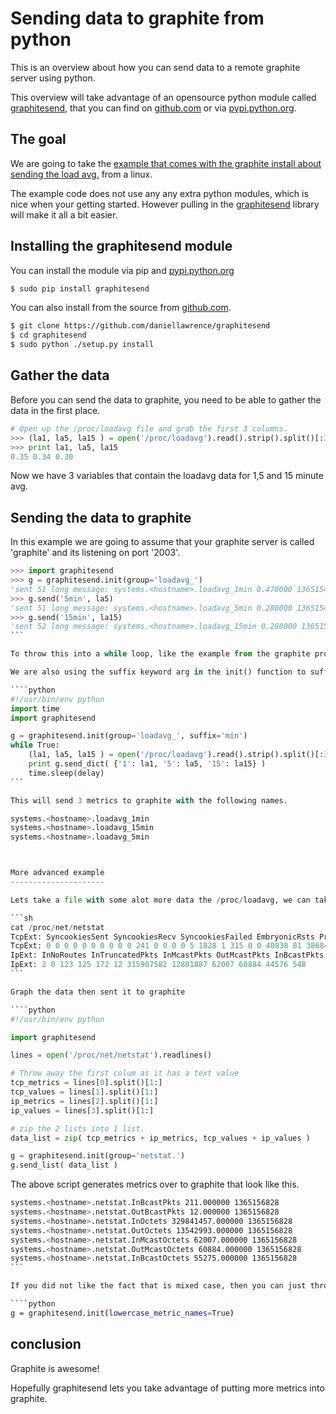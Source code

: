 # Sending data to graphite from python

This is an overview about how you can send data to a remote graphite server using python.

This overview will take advantage of an opensource python module called [graphitesend](https://github.com/daniellawrence/graphitesend), that you can find on [github.com](https://github.com/daniellawrence/graphitesend) or via [pypi.python.org](https://pypi.python.org/pypi/graphitesend/).


The goal
----------------

We are going to take the [example that comes with the graphite install about sending the load avg.](https://github.com/graphite-project/graphite-web/blob/master/examples/example-client.py) from a linux.

The example code does not use any any extra python modules, which is nice when your getting started. However pulling in the [graphitesend](https://github.com/daniellawrence/graphitesend) library will make it all a bit easier.


Installing the graphitesend module
------------------------------------
You can install the module via pip and [pypi.python.org](https://pypi.python.org/pypi/graphitesend/)

```sh
$ sudo pip install graphitesend
```

You can also install from the source from [github.com](https://github.com/daniellawrence/graphitesend).

````sh
$ git clone https://github.com/daniellawrence/graphitesend
$ cd graphitesend
$ sudo python ./setup.py install
````

Gather the data
-----------------

Before you can send the data to graphite, you need to be able to gather the data in the first place.

````python
# Open up the /proc/loadavg file and grab the first 3 columns. 
>>> (la1, la5, la15 ) = open('/proc/loadavg').read().strip().split()[:3]
>>> print la1, la5, la15
0.35 0.34 0.30
````

Now we have 3 variables that contain the loadavg data for 1,5 and 15 minute avg.

Sending the data to graphite
-----------------------------

In this example we are going to assume that your graphite server is called 'graphite' and its listening on port '2003'.

````python
>>> import graphitesend
>>> g = graphitesend.init(group='loadavg_')
'sent 51 long message: systems.<hostname>.loadavg_1min 0.470000 1365154443\n '
>>> g.send('5min', la5)
'sent 51 long message: systems.<hostname>.loadavg_5min 0.280000 1365154469\n '
>>> g.send('15min', la15)
'sent 52 long message: systems.<hostname>.loadavg_15min 0.280000 1365154474\n '
```

To throw this into a while loop, like the example from the graphite project.

We are also using the suffix keyword arg in the init() function to suffix all the metric names with 'min'

````python
#!/usr/bin/env python
import time
import graphitesend

g = graphitesend.init(group='loadavg_', suffix='min')
while True:
    (la1, la5, la15 ) = open('/proc/loadavg').read().strip().split()[:3]
    print g.send_dict( {'1': la1, '5': la5, '15': la15} )
    time.sleep(delay)
```

This will send 3 metrics to graphite with the following names.

systems.<hostname>.loadavg_1min
systems.<hostname>.loadavg_15min
systems.<hostname>.loadavg_5min



More advanced example
---------------------

Lets take a file with some alot more data the /proc/loadavg, we can take the /proc/net/netstat file.

```sh
cat /proc/net/netstat
TcpExt: SyncookiesSent SyncookiesRecv SyncookiesFailed EmbryonicRsts PruneCalled RcvPruned OfoPruned OutOfWindowIcmps LockDroppedIcmps ArpFilter TW TWRecycled TWKilled PAWSPassive PAWSActive PAWSEstab DelayedACKs DelayedACKLocked DelayedACKLost ListenOverflows ListenDrops TCPPrequeued TCPDirectCopyFromBacklog TCPDirectCopyFromPrequeue TCPPrequeueDropped TCPHPHits TCPHPHitsToUser TCPPureAcks TCPHPAcks TCPRenoRecovery TCPSackRecovery TCPSACKReneging TCPFACKReorder TCPSACKReorder TCPRenoReorder TCPTSReorder TCPFullUndo TCPPartialUndo TCPDSACKUndo TCPLossUndo TCPLostRetransmit TCPRenoFailures TCPSackFailures TCPLossFailures TCPFastRetrans TCPForwardRetrans TCPSlowStartRetrans TCPTimeouts TCPRenoRecoveryFail TCPSackRecoveryFail TCPSchedulerFailed TCPRcvCollapsed TCPDSACKOldSent TCPDSACKOfoSent TCPDSACKRecv TCPDSACKOfoRecv TCPAbortOnSyn TCPAbortOnData TCPAbortOnClose TCPAbortOnMemory TCPAbortOnTimeout TCPAbortOnLinger TCPAbortFailed TCPMemoryPressures TCPSACKDiscard TCPDSACKIgnoredOld TCPDSACKIgnoredNoUndo TCPSpuriousRTOs TCPMD5NotFound TCPMD5Unexpected TCPSackShifted TCPSackMerged TCPSackShiftFallback TCPBacklogDrop TCPMinTTLDrop TCPDeferAcceptDrop IPReversePathFilter TCPTimeWaitOverflow TCPReqQFullDoCookies TCPReqQFullDrop TCPRetransFail TCPRcvCoalesce
TcpExt: 0 0 0 0 0 0 0 0 0 0 241 0 0 0 0 5 1828 1 315 0 0 40838 81 38684878 0 141783 22891 3477 2855 0 2 0 0 0 0 0 0 0 0 57 0 0 0 0 2 0 14 92 0 0 1 0 357 10 47 0 0 53 60 0 4 0 0 0 0 0 6 0 0 0 0 0 32 0 0 16 0 0 0 0 0 41419
IpExt: InNoRoutes InTruncatedPkts InMcastPkts OutMcastPkts InBcastPkts OutBcastPkts InOctets OutOctets InMcastOctets OutMcastOctets InBcastOctets OutBcastOctets
IpExt: 2 0 123 125 172 12 315907582 12881887 62007 60884 44576 548
```

Graph the data then sent it to graphite

````python
#!/usr/bin/env python

import graphitesend

lines = open('/proc/net/netstat').readlines()

# Throw away the first colum as it has a text value
tcp_metrics = lines[0].split()[1:]
tcp_values = lines[1].split()[1:]
ip_metrics = lines[2].split()[1:]
ip_values = lines[3].split()[1:]

# zip the 2 lists into 1 list.
data_list = zip( tcp_metrics + ip_metrics, tcp_values + ip_values )

g = graphitesend.init(group='netstat.')
g.send_list( data_list )
````

The above script generates metrics over to graphite that look like this.

````sh
systems.<hostname>.netstat.InBcastPkts 211.000000 1365156828
systems.<hostname>.netstat.OutBcastPkts 12.000000 1365156828
systems.<hostname>.netstat.InOctets 329841457.000000 1365156828
systems.<hostname>.netstat.OutOctets 13542993.000000 1365156828
systems.<hostname>.netstat.InMcastOctets 62007.000000 1365156828
systems.<hostname>.netstat.OutMcastOctets 60884.000000 1365156828
systems.<hostname>.netstat.InBcastOctets 55275.000000 1365156828
```

If you did not like the fact that is mixed case, then you can just throw this in the init() function

````python
g = graphitesend.init(lowercase_metric_names=True)
````

conclusion
----------

Graphite is awesome! 

Hopefully graphitesend lets you take advantage of putting more metrics into graphite.

